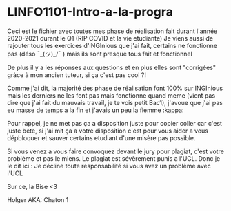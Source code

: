 # LINFO1101-Intro-a-la-progra

Ceci est le fichier avec toutes mes phase de réalisation fait durant l'année 2020-2021 durant le Q1 (RIP COVID et la vie etudiante)
Je viens aussi de rajouter tous les exercices d'INGInious que j'ai fait, certains ne fonctionne pas (déso ¯\_(ツ)_/¯ ) mais ils sont presque tous fait et fonctionnel

De plus il y a les réponses aux questions et en plus elles sont "corrigées" gràce à mon ancien tuteur, si ça c'est pas cool ?!

Comme j'ai dit, la majorité des phase de réalisation font 100% sur INGInious mais les derniers ne les font pas mais fonctionne quand meme (vient pas dire que j'ai fait du mauvais travail, je te vois petit Bac1), j'avoue que j'ai pas eu masse de temps a la fin et j'avais un peu la flemme :kappa:

Pour rappel, je ne met pas ça a disposition juste pour copier coller car c'est juste bete, si j'ai mit ça a votre disposition c'est pour vous aider a vous dépbloquer et sauver certains etudiant d'une misère pas possible.

Si vous venez a vous faire convoquez devant le jury pour plagiat, c'est votre problème et pas le miens. Le plagiat est sévèrement punis a l'UCL.
Donc je le dit ici : Je décline toute responsabilité si vous avez un problème avec l'UCL

Sur ce,
la Bise <3

Holger
AKA: Chaton 1
